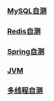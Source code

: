 ### [MySQL自测](https://github.com/guohaichen/self_testing_note/blob/main/mysql%E8%87%AA%E6%B5%8B.md)

### [Redis自测](https://github.com/guohaichen/self_testing_note/blob/main/redis%E8%87%AA%E6%B5%8B.md)

### [Spring自测](https://github.com/guohaichen/self_testing_note/blob/main/SpringFramework%E8%87%AA%E6%B5%8B.md)

### [JVM](https://github.com/guohaichen/jvm-note/blob/main/README.md)

### [多线程自测](https://github.com/guohaichen/self_testing_note/blob/main/%E5%A4%9A%E7%BA%BF%E7%A8%8B%E8%87%AA%E6%B5%8B.md)
